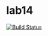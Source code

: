 # lab14

[![Build Status](https://travis-ci.com/IlyaFLW/lab14.svg?branch=main)](https://travis-ci.com/IlyaFLW/lab14)
